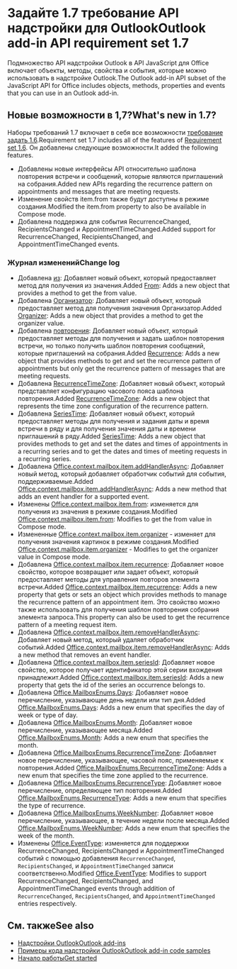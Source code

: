 # <a name="outlook-add-in-api-requirement-set-17"></a><span data-ttu-id="1c5a2-101">Задайте 1.7 требование API надстройки для Outlook</span><span class="sxs-lookup"><span data-stu-id="1c5a2-101">Outlook add-in API requirement set 1.7</span></span>

<span data-ttu-id="1c5a2-102">Подмножество API надстройки Outlook в API JavaScript для Office включает объекты, методы, свойства и события, которые можно использовать в надстройке Outlook.</span><span class="sxs-lookup"><span data-stu-id="1c5a2-102">The Outlook add-in API subset of the JavaScript API for Office includes objects, methods, properties and events that you can use in an Outlook add-in.</span></span>

## <a name="whats-new-in-17"></a><span data-ttu-id="1c5a2-103">Новые возможности в 1,7?</span><span class="sxs-lookup"><span data-stu-id="1c5a2-103">What's new in 1.7?</span></span>

<span data-ttu-id="1c5a2-104">Наборы требований 1.7 включает в себя все возможности [требование задать 1.6](../requirement-set-1.6/outlook-requirement-set-1.6.md).</span><span class="sxs-lookup"><span data-stu-id="1c5a2-104">Requirement set 1.7 includes all of the features of [Requirement set 1.6](../requirement-set-1.6/outlook-requirement-set-1.6.md).</span></span> <span data-ttu-id="1c5a2-105">Он добавлены следующие возможности.</span><span class="sxs-lookup"><span data-stu-id="1c5a2-105">It added the following features.</span></span>

- <span data-ttu-id="1c5a2-106">Добавлены новые интерфейсы API относительно шаблона повторения встречи и сообщений, которые являются приглашений на собрания.</span><span class="sxs-lookup"><span data-stu-id="1c5a2-106">Added new APIs regarding the recurrence pattern on appointments and messages that are meeting requests.</span></span>
- <span data-ttu-id="1c5a2-107">Изменение свойств item.from также будут доступны в режиме создания.</span><span class="sxs-lookup"><span data-stu-id="1c5a2-107">Modified the item.from property to also be available in Compose mode.</span></span>
- <span data-ttu-id="1c5a2-108">Добавлена поддержка для события RecurrenceChanged, RecipientsChanged и AppointmentTimeChanged.</span><span class="sxs-lookup"><span data-stu-id="1c5a2-108">Added support for RecurrenceChanged, RecipientsChanged, and AppointmentTimeChanged events.</span></span>

### <a name="change-log"></a><span data-ttu-id="1c5a2-109">Журнал изменений</span><span class="sxs-lookup"><span data-stu-id="1c5a2-109">Change log</span></span>

- <span data-ttu-id="1c5a2-110">Добавлена [из](/javascript/api/outlook_1_7/office.from): Добавляет новый объект, который предоставляет метод для получения из значения.</span><span class="sxs-lookup"><span data-stu-id="1c5a2-110">Added [From](/javascript/api/outlook_1_7/office.from): Adds a new object that provides a method to get the from value.</span></span>
- <span data-ttu-id="1c5a2-111">Добавлена [Организатор](/javascript/api/outlook_1_7/office.organizer): Добавляет новый объект, который предоставляет метод для получения значения Организатор.</span><span class="sxs-lookup"><span data-stu-id="1c5a2-111">Added [Organizer](/javascript/api/outlook_1_7/office.organizer): Adds a new object that provides a method to get the organizer value.</span></span>
- <span data-ttu-id="1c5a2-112">Добавлена [повторения](/javascript/api/outlook_1_7/office.recurrence): Добавляет новый объект, который предоставляет методы для получения и задать шаблон повторения встречи, но только получить шаблон повторения сообщений, которые приглашений на собрания.</span><span class="sxs-lookup"><span data-stu-id="1c5a2-112">Added [Recurrence](/javascript/api/outlook_1_7/office.recurrence): Adds a new object that provides methods to get and set the recurrence pattern of appointments but only get the recurrence pattern of messages that are meeting requests.</span></span>
- <span data-ttu-id="1c5a2-113">Добавлена [RecurrenceTimeZone](/javascript/api/outlook_1_7/office.recurrencetimezone): Добавляет новый объект, который представляет конфигурацию часового пояса шаблона повторения.</span><span class="sxs-lookup"><span data-stu-id="1c5a2-113">Added [RecurrenceTimeZone](/javascript/api/outlook_1_7/office.recurrencetimezone): Adds a new object that represents the time zone configuration of the recurrence pattern.</span></span>
- <span data-ttu-id="1c5a2-114">Добавлена [SeriesTime](/javascript/api/outlook_1_7/office.seriestime): Добавляет новый объект, который предоставляет методы для получения и задания даты и время встречи в ряду и для получения значения даты и времени приглашений в ряду.</span><span class="sxs-lookup"><span data-stu-id="1c5a2-114">Added [SeriesTime](/javascript/api/outlook_1_7/office.seriestime): Adds a new object that provides methods to get and set the dates and times of appointments in a recurring series and to get the dates and times of meeting requests in a recurring series.</span></span>
- <span data-ttu-id="1c5a2-115">Добавлена [Office.context.mailbox.item.addHandlerAsync](office.context.mailbox.item.md#addhandlerasynceventtype-handler-options-callback): Добавляет новый метод, который добавляет обработчик событий для события, поддерживаемые.</span><span class="sxs-lookup"><span data-stu-id="1c5a2-115">Added [Office.context.mailbox.item.addHandlerAsync](office.context.mailbox.item.md#addhandlerasynceventtype-handler-options-callback): Adds a new method that adds an event handler for a supported event.</span></span>
- <span data-ttu-id="1c5a2-116">Изменены [Office.context.mailbox.item.from](office.context.mailbox.item.md#from-emailaddressdetailsjavascriptapioutlook17officeemailaddressdetailsfromjavascriptapioutlook17officefrom): изменяется для получения из значения в режиме создания.</span><span class="sxs-lookup"><span data-stu-id="1c5a2-116">Modified [Office.context.mailbox.item.from](office.context.mailbox.item.md#from-emailaddressdetailsjavascriptapioutlook17officeemailaddressdetailsfromjavascriptapioutlook17officefrom): Modifies to get the from value in Compose mode.</span></span>
- <span data-ttu-id="1c5a2-117">Измененные [Office.context.mailbox.item.organizer](office.context.mailbox.item.md#organizer-emailaddressdetailsjavascriptapioutlook17officeemailaddressdetailsorganizerjavascriptapioutlook17officeorganizer) - изменяет для получения значения картинок в режиме создания.</span><span class="sxs-lookup"><span data-stu-id="1c5a2-117">Modified [Office.context.mailbox.item.organizer](office.context.mailbox.item.md#organizer-emailaddressdetailsjavascriptapioutlook17officeemailaddressdetailsorganizerjavascriptapioutlook17officeorganizer) - Modifies to get the organizer value in Compose mode.</span></span>
- <span data-ttu-id="1c5a2-118">Добавлена [Office.context.mailbox.item.recurrence](office.context.mailbox.item.md#nullable-recurrence-recurrencejavascriptapioutlook17officerecurrence): Добавляет новое свойство, которое возвращает или задает объект, который предоставляет методы для управления повторов элемента встречи.</span><span class="sxs-lookup"><span data-stu-id="1c5a2-118">Added [Office.context.mailbox.item.recurrence](office.context.mailbox.item.md#nullable-recurrence-recurrencejavascriptapioutlook17officerecurrence): Adds a new property that gets or sets an object which provides methods to manage the recurrence pattern of an appointment item.</span></span> <span data-ttu-id="1c5a2-119">Это свойство можно также использовать для получения шаблон повторения собрания элемента запроса.</span><span class="sxs-lookup"><span data-stu-id="1c5a2-119">This property can also be used to get the recurrence pattern of a meeting request item.</span></span>
- <span data-ttu-id="1c5a2-120">Добавлена [Office.context.mailbox.item.removeHandlerAsync](office.context.mailbox.item.md#removehandlerasynceventtype-handler-options-callback): Добавляет новый метод, который удаляет обработчик событий.</span><span class="sxs-lookup"><span data-stu-id="1c5a2-120">Added [Office.context.mailbox.item.removeHandlerAsync](office.context.mailbox.item.md#removehandlerasynceventtype-handler-options-callback): Adds a new method that removes an event handler.</span></span>
- <span data-ttu-id="1c5a2-121">Добавлена [Office.context.mailbox.item.seriesId](office.context.mailbox.item.md#nullable-seriesid-string): Добавляет новое свойство, которое получает идентификатор этой серии вхождения принадлежит.</span><span class="sxs-lookup"><span data-stu-id="1c5a2-121">Added [Office.context.mailbox.item.seriesId](office.context.mailbox.item.md#nullable-seriesid-string): Adds a new property that gets the id of the series an occurrence belongs to.</span></span>
- <span data-ttu-id="1c5a2-122">Добавлена [Office.MailboxEnums.Days](/javascript/api/outlook_1_7/office.mailboxenums.days): Добавляет новое перечисление, указывающее день недели или тип дня.</span><span class="sxs-lookup"><span data-stu-id="1c5a2-122">Added [Office.MailboxEnums.Days](/javascript/api/outlook_1_7/office.mailboxenums.days): Adds a new enum that specifies the day of week or type of day.</span></span>
- <span data-ttu-id="1c5a2-123">Добавлена [Office.MailboxEnums.Month](/javascript/api/outlook_1_7/office.mailboxenums.month): Добавляет новое перечисление, указывающее месяца.</span><span class="sxs-lookup"><span data-stu-id="1c5a2-123">Added [Office.MailboxEnums.Month](/javascript/api/outlook_1_7/office.mailboxenums.month): Adds a new enum that specifies the month.</span></span>
- <span data-ttu-id="1c5a2-124">Добавлена [Office.MailboxEnums.RecurrenceTimeZone](/javascript/api/outlook_1_7/office.mailboxenums.recurrencetimezone): Добавляет новое перечисление, указывающее, часовой пояс, применяемые к повторения.</span><span class="sxs-lookup"><span data-stu-id="1c5a2-124">Added [Office.MailboxEnums.RecurrenceTimeZone](/javascript/api/outlook_1_7/office.mailboxenums.recurrencetimezone): Adds a new enum that specifies the time zone applied to the recurrence.</span></span>
- <span data-ttu-id="1c5a2-125">Добавлена [Office.MailboxEnums.RecurrenceType](/javascript/api/outlook_1_7/office.mailboxenums.recurrencetype): Добавляет новое перечисление, определяющее тип повторения.</span><span class="sxs-lookup"><span data-stu-id="1c5a2-125">Added [Office.MailboxEnums.RecurrenceType](/javascript/api/outlook_1_7/office.mailboxenums.recurrencetype): Adds a new enum that specifies the type of recurrence.</span></span>
- <span data-ttu-id="1c5a2-126">Добавлена [Office.MailboxEnums.WeekNumber](/javascript/api/outlook_1_7/office.mailboxenums.weeknumber): Добавляет новое перечисление, указывающее, в течение недели после месяца.</span><span class="sxs-lookup"><span data-stu-id="1c5a2-126">Added [Office.MailboxEnums.WeekNumber](/javascript/api/outlook_1_7/office.mailboxenums.weeknumber): Adds a new enum that specifies the week of the month.</span></span>
- <span data-ttu-id="1c5a2-127">Изменены [Office.EventType](/javascript/api/office/office.eventtype): изменяется для поддержки RecurrenceChanged, RecipientsChanged и AppointmentTimeChanged событий с помощью добавления `RecurrenceChanged`, `RecipientsChanged`, и `AppointmentTimeChanged` записи соответственно.</span><span class="sxs-lookup"><span data-stu-id="1c5a2-127">Modified [Office.EventType](/javascript/api/office/office.eventtype): Modifies to support RecurrenceChanged, RecipientsChanged, and AppointmentTimeChanged events through addition of `RecurrenceChanged`, `RecipientsChanged`, and `AppointmentTimeChanged` entries respectively.</span></span>

## <a name="see-also"></a><span data-ttu-id="1c5a2-128">См. также</span><span class="sxs-lookup"><span data-stu-id="1c5a2-128">See also</span></span>

- [<span data-ttu-id="1c5a2-129">Надстройки Outlook</span><span class="sxs-lookup"><span data-stu-id="1c5a2-129">Outlook add-ins</span></span>](https://docs.microsoft.com/outlook/add-ins/)
- [<span data-ttu-id="1c5a2-130">Примеры кода надстройки Outlook</span><span class="sxs-lookup"><span data-stu-id="1c5a2-130">Outlook add-in code samples</span></span>](https://developer.microsoft.com/outlook/gallery/?filterBy=Outlook,Samples,Add-ins)
- [<span data-ttu-id="1c5a2-131">Начало работы</span><span class="sxs-lookup"><span data-stu-id="1c5a2-131">Get started</span></span>](https://docs.microsoft.com/outlook/add-ins/quick-start)